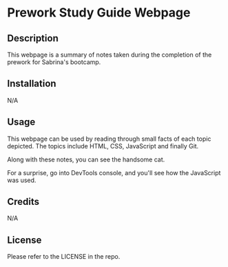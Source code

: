 # Prework Study Guide Webpage

## Description

This webpage is a summary of notes taken during the completion of the prework for Sabrina's bootcamp.

## Installation

N/A

## Usage

This webpage can be used by reading through small facts of each topic depicted. The topics include HTML, CSS, JavaScript and finally Git.

Along with these notes, you can see the handsome cat.

For a surprise, go into DevTools console, and you'll see how the JavaScript was used.

## Credits

N/A

## License

Please refer to the LICENSE in the repo.

